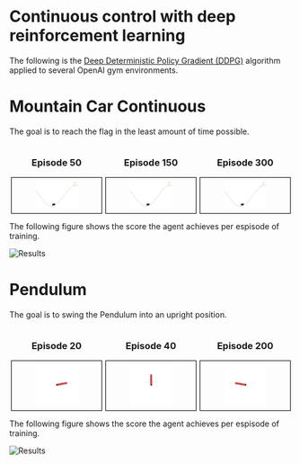 # Continuous control with deep reinforcement learning
The following is the [Deep Deterministic Policy Gradient (DDPG)](https://arxiv.org/pdf/1509.02971.pdf) algorithm applied to several OpenAI gym environments.


# Mountain Car Continuous

The goal is to reach the flag in the least amount of time possible.

<div style="display: flex;">

  <div style="flex: 1; text-align: center;">
    <h3>Episode 50</h3>
    <div style="border: 1px solid black; padding: 5px; display: inline-block">
      <img src="MountainCar_results/run50.gif" alt="Image 1" style="max-width: 50%; width: 150px;">
    </div>
  </div>

  <div style="flex: 1; text-align: center;">
    <h3>Episode 150</h3>
    <div style="border: 1px solid black; padding: 5px;; display: inline-block">
      <img src="MountainCar_results/run150.gif" alt="Image 2" style="max-width: 50%; width: 150px;">
    </div>
  </div>

  <div style="flex: 1; text-align: center;">
    <h3>Episode 300</h3>
    <div style="border: 1px solid black; padding: 5px;; display: inline-block">
      <img src="MountainCar_results/run300.gif" alt="Image 3" style="max-width: 50%; width: 150px;">
    </div>
  </div>

</div>

The following figure shows the score the agent achieves per espisode of training.

![Results](https://github.com/MattZackey/Deep-Deterministic-Policy-Gradient/blob/main/Results%20Pendulum.png?raw=true) 

# Pendulum

The goal is to swing the Pendulum into an upright position.

<div style="display: flex;">

  <div style="flex: 1; text-align: center;">
    <h3>Episode 20</h3>
    <div style="border: 1px solid black; padding: 5px; display: inline-block">
      <img src="Pendulum_results/run20.gif" alt="Image 1" style="max-width: 50%; width: 150px;">
    </div>
  </div>

  <div style="flex: 1; text-align: center;">
    <h3>Episode 40</h3>
    <div style="border: 1px solid black; padding: 5px;; display: inline-block">
      <img src="Pendulum_results/run40.gif" alt="Image 2" style="max-width: 50%; width: 150px;">
    </div>
  </div>

  <div style="flex: 1; text-align: center;">
    <h3>Episode 200</h3>
    <div style="border: 1px solid black; padding: 5px;; display: inline-block">
      <img src="Pendulum_results/run200.gif" alt="Image 3" style="max-width: 50%; width: 150px;">
    </div>
  </div>

</div>

The following figure shows the score the agent achieves per espisode of training.

![Results](https://github.com/MattZackey/Deep-Deterministic-Policy-Gradient/blob/main/Results%20Pendulum.png?raw=true) 
